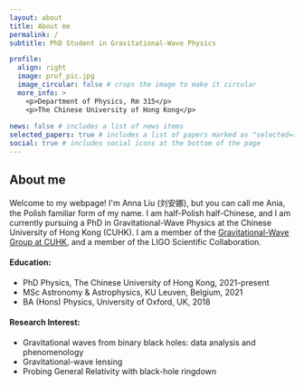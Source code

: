 ```yaml
---
layout: about
title: About me
permalink: /
subtitle: PhD Student in Gravitational-Wave Physics 

profile:
  align: right
  image: prof_pic.jpg
  image_circular: false # crops the image to make it circular
  more_info: >
    <p>Department of Physics, Rm 315</p>
    <p>The Chinese University of Hong Kong</p>
  
news: false # includes a list of news items
selected_papers: true # includes a list of papers marked as "selected={true}"
social: true # includes social icons at the bottom of the page
---
```

## About me
Welcome to my webpage! I'm Anna Liu (刘安娜), but you can call me Ania, the Polish familiar form of my name. I am half-Polish half-Chinese, and I am currently pursuing a PhD in Gravitational-Wave Physics at the Chinese University of Hong Kong (CUHK). I am a member of the [Gravitational-Wave Group at CUHK](https://gw.phy.cuhk.edu.hk/), and a member of the LIGO Scientific Collaboration. 

#### <i class="fa-solid fa-building-columns" style="color: #74C0FC;"></i> Education: 
- PhD Physics, The Chinese University of Hong Kong, 2021-present
- MSc Astronomy & Astrophysics, KU Leuven, Belgium, 2021
- BA (Hons) Physics, University of Oxford, UK, 2018

#### <i class="fa-solid fa-magnifying-glass-chart" style="color: #fbae56;"></i> Research Interest: 
- Gravitational waves from binary black holes: data analysis and phenomenology
- Gravitational-wave lensing
- Probing General Relativity with black-hole ringdown
